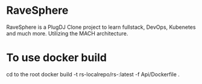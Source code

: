# RaveSphere

RaveSphere is a PlugDJ Clone project to learn fullstack, DevOps, Kubenetes and much more. Utilizing the MACH architecture.


# To use docker build

cd to the root
docker build -t rs-localrepo/rs-<service>:latest -f Api/Dockerfile .
